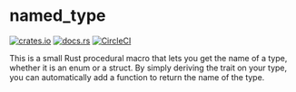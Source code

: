 # named_type

[![crates.io](https://img.shields.io/crates/v/named_type.svg)](https://crates.io/crates/named_type)
[![docs.rs](https://docs.rs/named_type/badge.svg)](https://docs.rs/named_type)
[![CircleCI](https://circleci.com/gh/cjhowe7/named_type.svg?style=svg)](https://circleci.com/gh/cjhowe7/named_type)

This is a small Rust procedural macro that lets you get the name of a type,
whether it is an enum or a struct. By simply deriving the trait on your type,
you can automatically add a function to return the name of the type.
